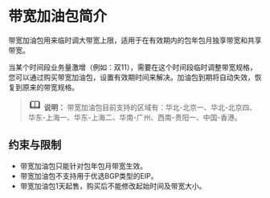 # 带宽加油包简介<a name="bandwidthpk_0002"></a>

带宽加油包用来临时调大带宽上限，适用于在有效期内的包年包月独享带宽和共享带宽。

当某个时间段业务量激增（例如：双11），需要在这个时间段临时调整带宽规格，您可以通过购买带宽加油包，设置有效期时间来解决。加油包到期将自动失效，恢复到原来的带宽规格。

>![](public_sys-resources/icon-note.gif) **说明：** 
>带宽加油包目前支持的区域有：华北-北京一、华北-北京四、华东-上海一、华东-上海二、华南-广州、西南-贵阳一、中国-香港。

## 约束与限制<a name="zh-cn_topic_0137003427_section11882112016351"></a>

-   带宽加油包只能针对包年包月带宽生效。
-   带宽加油包不支持用于优选BGP类型的EIP。
-   带宽加油包1天起售，购买后不能修改起始时间及带宽大小。

